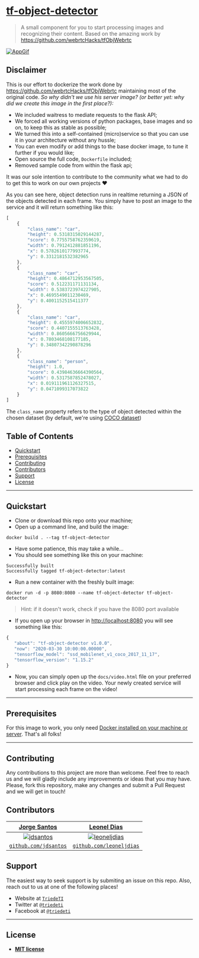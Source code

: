 <a href="https://github.com/triedeti/tf-object-detector">

# tf-object-detector

</a>

> A small component for you to start processing images and recognizing their content. Based on the amazing work by https://github.com/webrtcHacks/tfObjWebrtc


[![AppGif](https://github.com/triedeti/tf-object-detector/blob/master/docs/img/object_detector.gif?raw=true)]()

## Disclaimer

This is our effort to dockerize the work done by https://github.com/webrtcHacks/tfObjWebrtc maintaining most of the original code. 
_So why didn't we use his server image? (or better yet: why did we create this image in the first place?):_
 
 - We included waitress to mediate requests to the flask API;
 - We forced all working versions of python packages, base images and so on, to keep this as stable as possible;
 - We turned this into a self-contained (micro)service so that you can use it in your architecture without any hussle;
 - You can even modify or add things to the base docker image, to tune it further if you would like;
 - Open source the full code,  `Dockerfile` included;
 - Removed sample code from within the flask api;

It was our sole intention to contribute to the community what we had to do to get this to work on our own projects :heart: 

As you can see here, object detection runs in realtime returning a JSON of the objects detected in each frame. You simply have to post an image to the service and it will return something like this:

```javascript
[
    {
        "class_name": "car",
        "height": 0.5318315029144287,
        "score": 0.7755758762359619,
        "width": 0.7912412881851196,
        "x": 0.5782610177993774,
        "y": 0.3312181532382965
    },
    {
        "class_name": "car",
        "height": 0.4864712953567505,
        "score": 0.512231171131134,
        "width": 0.5383723974227905,
        "x": 0.4695549011230469,
        "y": 0.4001152515411377
    },
    {
        "class_name": "car",
        "height": 0.4555974006652832,
        "score": 0.4407155513763428,
        "width": 0.8605666756629944,
        "x": 0.7803468108177185,
        "y": 0.34807342290878296
    },
    {
        "class_name": "person",
        "height": 1.0,
        "score": 0.43984636664390564,
        "width": 0.5317587852478027,
        "x": 0.019111961126327515,
        "y": 0.0471099317073822
    }
]
```

The `class_name` property refers to the type of object detected within the chosen dataset (by default, we're using <a href="http://cocodataset.org" target="_blank">COCO dataset</a>)


## Table of Contents

- [Quickstart](#quickstart)
- [Prerequisites](#prerequisites)
- [Contributing](#contributing)
- [Contributors](#contributors)
- [Support](#support)
- [License](#license)

---

## Quickstart

 - Clone or download this repo onto your machine;
 - Open up a command line, and build the image:

 ```shell
docker build . --tag tf-object-detector
 ````

 - Have some patience, this may take a while... 
 - You should see something like this on your machine:
 ```shell
 Successfully built 
 Successfully tagged tf-object-detector:latest
 ```
 - Run a new container with the freshly built image:
 ```
 docker run -d -p 8080:8080 --name tf-object-detector tf-object-detector
```
 > Hint: if it doesn't work, check if you have the 8080 port available

 - If you open up your browser in <a href="http://localhost:8080" target="_blank">http://localhost:8080</a> you will see something like this:
 ```javascript
 {
    "about": "tf-object-detector v1.0.0",
    "now": "2020-03-30 10:00:00.00000",
    "tensorflow_model": "ssd_mobilenet_v1_coco_2017_11_17",
    "tensorflow_version": "1.15.2"
}
 ``` 
 - Now, you can simply open up the `docs/video.html` file on your preferred browser and click play on the video. Your newly created service will start processing each frame on the video! 

---

## Prerequisites

For this image to work, you only need <a href="https://docs.docker.com/install/" target="_blank">Docker installed on your machine or server</a>. That's all folks!

---

## Contributing

Any contributions to this project are more than welcome. Feel free to reach us and we will gladly include any improvements or ideas that you may have.
Please, fork this repository, make any changes and submit a Pull Request and we will get in touch!

## Contributors

| <a href="http://jdsantos.github.io" target="_blank">**Jorge Santos**</a> | <a href="https://github.com/leoneljdias" target="_blank">**Leonel Dias**</a> 
| :---: |:---:|
| [![jdsantos](https://avatars1.githubusercontent.com/u/1708961?v=3&s=50)](http://jdsantos.github.io)    | [![leoneljdias](https://avatars1.githubusercontent.com/u/4217810?v=3&s=50)](http://fvcproductions.com) |
| <a href="https://github.com/jdsantos" target="_blank">`github.com/jdsantos`</a> | <a href="https://github.com/leoneljdias" target="_blank">`github.com/leoneljdias`</a> 

## Support

The easiest way to seek support is by submiting an issue on this repo.
Also, reach out to us at one of the following places!

- Website at <a href="https:/triedeti.pt" target="_blank">`TriedeTI`</a>
- Twitter at <a href="https://twitter.com/TriedeTi" target="_blank">`@triedeti`</a>
- Facebook at <a href="https://facebook.com/triedeti" target="_blank">`@triedeti`</a>

---

## License

- **[MIT license](http://opensource.org/licenses/mit-license.php)**